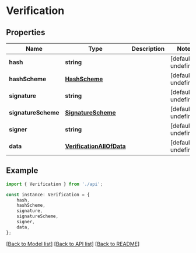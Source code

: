 # Verification


## Properties

Name | Type | Description | Notes
------------ | ------------- | ------------- | -------------
**hash** | **string** |  | [default to undefined]
**hashScheme** | [**HashScheme**](HashScheme.md) |  | [default to undefined]
**signature** | **string** |  | [default to undefined]
**signatureScheme** | [**SignatureScheme**](SignatureScheme.md) |  | [default to undefined]
**signer** | **string** |  | [default to undefined]
**data** | [**VerificationAllOfData**](VerificationAllOfData.md) |  | [default to undefined]

## Example

```typescript
import { Verification } from './api';

const instance: Verification = {
    hash,
    hashScheme,
    signature,
    signatureScheme,
    signer,
    data,
};
```

[[Back to Model list]](../README.md#documentation-for-models) [[Back to API list]](../README.md#documentation-for-api-endpoints) [[Back to README]](../README.md)
